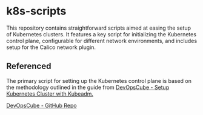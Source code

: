 # k8s-scripts

This repository contains straightforward scripts aimed at easing the setup of Kubernetes clusters. It features a key script for initializing the Kubernetes control plane, configurable for different network environments, and includes setup for the Calico network plugin.

## Referenced

The primary script for setting up the Kubernetes control plane is based on the methodology outlined in the guide from [DevOpsCube - Setup Kubernetes Cluster with Kubeadm.](https://devopscube.com/setup-kubernetes-cluster-kubeadm)

[DevOpsCube - GitHub Repo](https://github.com/techiescamp/kubeadm-scripts)
